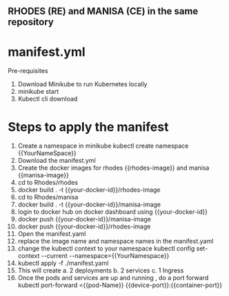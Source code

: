 ## RHODES (RE) and MANISA (CE) in the same repository

manifest.yml 
============

Pre-requisites

1. Download Minikube to run Kubernetes locally
2. minikube start
3. Kubectl cli download

Steps to apply the manifest
============================

1. Create a namespace in minikube
kubectl create namespace {{YourNameSpace}}
2. Download the manifest.yml
3. Create the docker images for rhodes {{rhodes-image}} and manisa {{manisa-image}}
4. cd to Rhodes/rhodes 
5. docker build . -t {{your-docker-id}}/rhodes-image
6. cd to Rhodes/manisa
7. docker build . -t {{your-docker-id}}/manisa-image
8. login to docker hub on docker dashboard using {{your-docker-id}}
9. docker push {{your-docker-id}}/manisa-image
10. docker push {{your-docker-id}}/rhodes-image
11. Open the manifest.yaml
12. replace the image name and namespace names in the manifest.yaml
13. change the kubectl context to your namespace
    kubectl config set-context --current --namespace={{YourNamespace}}
14. kubectl apply -f ./manifest.yaml
15. This will create
        a. 2 deployments
        b. 2 services
        c. 1 Ingress
16. Once the pods and services are up and running , do a port forward 
kubectl port-forward <{{pod-Name}} {{device-port}}:{{container-port}}





